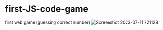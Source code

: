 # first-JS-code-game
first web game (guessing correct number)
![Screenshot 2023-07-11 221128](https://github.com/Siraddeen/first-JS-code-game/assets/85670787/c7245e77-3a29-465f-9faa-73b62da956ae)
